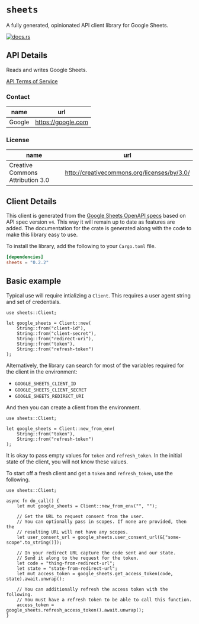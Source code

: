 # `sheets`

A fully generated, opinionated API client library for Google Sheets.

[![docs.rs](https://docs.rs/sheets/badge.svg)](https://docs.rs/sheets)

## API Details

Reads and writes Google Sheets.

[API Terms of Service](https://developers.google.com/terms/)

### Contact


| name | url |
|----|----|
| Google | <https://google.com> |

### License


| name | url |
|----|----|
| Creative Commons Attribution 3.0 | <http://creativecommons.org/licenses/by/3.0/> |


## Client Details

This client is generated from the [Google Sheets OpenAPI
specs](https://sheets.googleapis.com/iscovery/rest?version=v4) based on API spec version `v4`. This way it will remain
up to date as features are added. The documentation for the crate is generated
along with the code to make this library easy to use.


To install the library, add the following to your `Cargo.toml` file.

```toml
[dependencies]
sheets = "0.2.2"
```

## Basic example

Typical use will require intializing a `Client`. This requires
a user agent string and set of credentials.

```
use sheets::Client;

let google_sheets = Client::new(
    String::from("client-id"),
    String::from("client-secret"),
    String::from("redirect-uri"),
    String::from("token"),
    String::from("refresh-token")
);
```

Alternatively, the library can search for most of the variables required for
the client in the environment:

- `GOOGLE_SHEETS_CLIENT_ID`
- `GOOGLE_SHEETS_CLIENT_SECRET`
- `GOOGLE_SHEETS_REDIRECT_URI`

And then you can create a client from the environment.

```
use sheets::Client;

let google_sheets = Client::new_from_env(
    String::from("token"),
    String::from("refresh-token")
);
```

It is okay to pass empty values for `token` and `refresh_token`. In
the initial state of the client, you will not know these values.

To start off a fresh client and get a `token` and `refresh_token`, use the following.

```
use sheets::Client;

async fn do_call() {
    let mut google_sheets = Client::new_from_env("", "");

    // Get the URL to request consent from the user.
    // You can optionally pass in scopes. If none are provided, then the
    // resulting URL will not have any scopes.
    let user_consent_url = google_sheets.user_consent_url(&["some-scope".to_string()]);

    // In your redirect URL capture the code sent and our state.
    // Send it along to the request for the token.
    let code = "thing-from-redirect-url";
    let state = "state-from-redirect-url";
    let mut access_token = google_sheets.get_access_token(code, state).await.unwrap();

    // You can additionally refresh the access token with the following.
    // You must have a refresh token to be able to call this function.
    access_token = google_sheets.refresh_access_token().await.unwrap();
}
```
